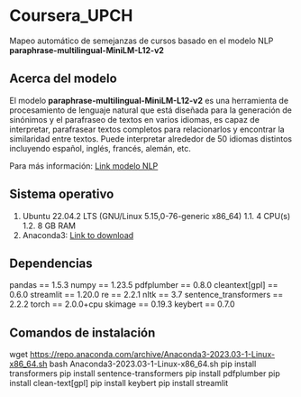 # Coursera_UPCH
Mapeo automático de semejanzas de cursos basado en el modelo NLP **paraphrase-multilingual-MiniLM-L12-v2**

## Acerca del modelo

El modelo __paraphrase-multilingual-MiniLM-L12-v2__ es una herramienta de procesamiento de lenguaje natural que está diseñada para la generación de sinónimos y el parafraseo de textos en varios idiomas, es capaz de interpretar, parafrasear textos completos para relacionarlos y encontrar la similaridad entre textos. Puede interpretar alrededor de 50 idiomas distintos incluyendo español, inglés, francés, alemán, etc.

Para más información: [Link modelo NLP](https://huggingface.co/sentence-transformers/paraphrase-multilingual-MiniLM-L12-v2)

## Sistema operativo

1. Ubuntu 22.04.2 LTS (GNU/Linux 5.15,0-76-generic x86_64)
   1.1. 4 CPU(s)
   1.2. 8 GB RAM
2. Anaconda3: [Link to download](https://www.anaconda.com/download)

## Dependencias

pandas == 1.5.3
numpy == 1.23.5
pdfplumber == 0.8.0
cleantext[gpl] == 0.6.0
streamlit == 1.20.0
re == 2.2.1
nltk == 3.7
sentence_transformers == 2.2.2
torch == 2.0.0+cpu
skimage == 0.19.3
keybert == 0.7.0

## Comandos de instalación

wget https://repo.anaconda.com/archive/Anaconda3-2023.03-1-Linux-x86_64.sh
bash Anaconda3-2023.03-1-Linux-x86_64.sh
pip install transformers
pip install sentence-transformers
pip install pdfplumber
pip install clean-text[gpl]
pip install keybert
pip install streamlit
